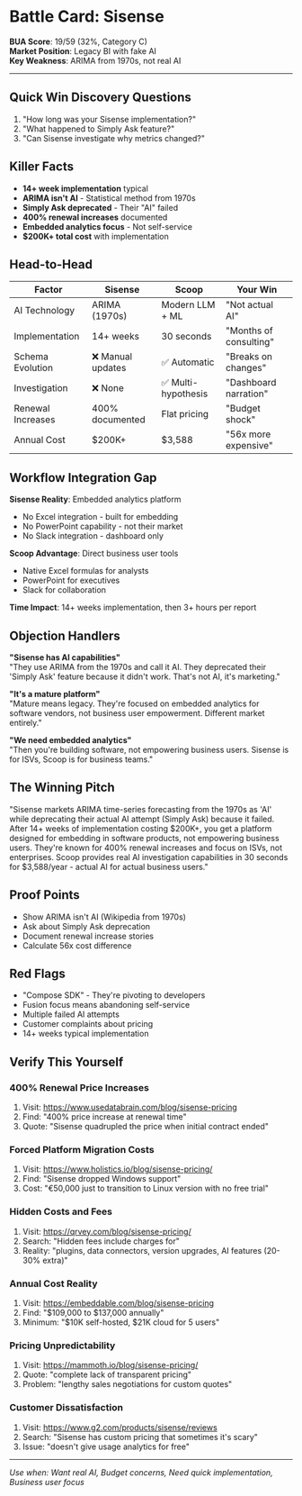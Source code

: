# Battle Card: Sisense

**BUA Score**: 19/59 (32%, Category C)  
**Market Position**: Legacy BI with fake AI  
**Key Weakness**: ARIMA from 1970s, not real AI

---

## Quick Win Discovery Questions
1. "How long was your Sisense implementation?"
2. "What happened to Simply Ask feature?"
3. "Can Sisense investigate why metrics changed?"

## Killer Facts
- **14+ week implementation** typical
- **ARIMA isn't AI** - Statistical method from 1970s
- **Simply Ask deprecated** - Their "AI" failed
- **400% renewal increases** documented
- **Embedded analytics focus** - Not self-service
- **$200K+ total cost** with implementation

## Head-to-Head

| Factor | Sisense | Scoop | Your Win |
|--------|---------|-------|----------|
| AI Technology | ARIMA (1970s) | Modern LLM + ML | "Not actual AI" |
| Implementation | 14+ weeks | 30 seconds | "Months of consulting" |
| Schema Evolution | ❌ Manual updates | ✅ Automatic | "Breaks on changes" |
| Investigation | ❌ None | ✅ Multi-hypothesis | "Dashboard narration" |
| Renewal Increases | 400% documented | Flat pricing | "Budget shock" |
| Annual Cost | $200K+ | $3,588 | "56x more expensive" |

## Workflow Integration Gap

**Sisense Reality**: Embedded analytics platform
- No Excel integration - built for embedding
- No PowerPoint capability - not their market
- No Slack integration - dashboard only

**Scoop Advantage**: Direct business user tools
- Native Excel formulas for analysts
- PowerPoint for executives
- Slack for collaboration

**Time Impact**: 14+ weeks implementation, then 3+ hours per report

## Objection Handlers

**"Sisense has AI capabilities"**  
"They use ARIMA from the 1970s and call it AI. They deprecated their 'Simply Ask' feature because it didn't work. That's not AI, it's marketing."

**"It's a mature platform"**  
"Mature means legacy. They're focused on embedded analytics for software vendors, not business user empowerment. Different market entirely."

**"We need embedded analytics"**  
"Then you're building software, not empowering business users. Sisense is for ISVs, Scoop is for business teams."

## The Winning Pitch
"Sisense markets ARIMA time-series forecasting from the 1970s as 'AI' while deprecating their actual AI attempt (Simply Ask) because it failed. After 14+ weeks of implementation costing $200K+, you get a platform designed for embedding in software products, not empowering business users. They're known for 400% renewal increases and focus on ISVs, not enterprises. Scoop provides real AI investigation capabilities in 30 seconds for $3,588/year - actual AI for actual business users."

## Proof Points
- Show ARIMA isn't AI (Wikipedia from 1970s)
- Ask about Simply Ask deprecation
- Document renewal increase stories
- Calculate 56x cost difference

## Red Flags
- "Compose SDK" - They're pivoting to developers
- Fusion focus means abandoning self-service
- Multiple failed AI attempts
- Customer complaints about pricing
- 14+ weeks typical implementation

## Verify This Yourself

### 400% Renewal Price Increases
1. Visit: https://www.usedatabrain.com/blog/sisense-pricing
2. Find: "400% price increase at renewal time"
3. Quote: "Sisense quadrupled the price when initial contract ended"

### Forced Platform Migration Costs
1. Visit: https://www.holistics.io/blog/sisense-pricing/
2. Find: "Sisense dropped Windows support"
3. Cost: "€50,000 just to transition to Linux version with no free trial"

### Hidden Costs and Fees
1. Visit: https://qrvey.com/blog/sisense-pricing/
2. Search: "Hidden fees include charges for"
3. Reality: "plugins, data connectors, version upgrades, AI features (20-30% extra)"

### Annual Cost Reality
1. Visit: https://embeddable.com/blog/sisense-pricing
2. Find: "$109,000 to $137,000 annually"
3. Minimum: "$10K self-hosted, $21K cloud for 5 users"

### Pricing Unpredictability
1. Visit: https://mammoth.io/blog/sisense-pricing/
2. Quote: "complete lack of transparent pricing"
3. Problem: "lengthy sales negotiations for custom quotes"

### Customer Dissatisfaction
1. Visit: https://www.g2.com/products/sisense/reviews
2. Search: "Sisense has custom pricing that sometimes it's scary"
3. Issue: "doesn't give usage analytics for free"

---

*Use when: Want real AI, Budget concerns, Need quick implementation, Business user focus*